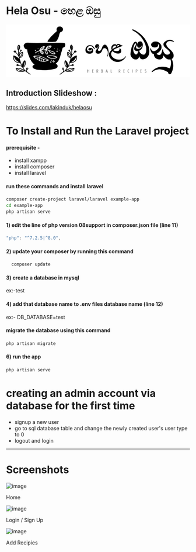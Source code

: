 # Hela Osu - හෙළ ඔසු


[![helaosu](https://github.com/LakinduK/helaosu/blob/main/public/assets/images/logo-dark.png)](https://github.com/LakinduK/helaosu/blob/main/public/assets/images/logo-dark.png)


## Introduction Slideshow :
https://slides.com/lakinduk/helaosu
# To Install and Run the Laravel project

#### prerequisite -
* install xampp
* install composer
* install laravel
  

#### run these commands and install laravel
```sh
composer create-project laravel/laravel example-app
cd example-app
php artisan serve
```
#### 1) edit the line of php version 08support in composer.json file (line 11)
```dart
"php": "^7.2.5|^8.0",
```
#### 2) update your composer by running this command
```dart
  composer update
```

#### 3) create a database in mysql 
ex:-test

#### 4) add that database name to .env files database name (line 12)
ex:-
  DB_DATABASE=test

#### migrate the database using this command
```sh
php artisan migrate
```
#### 6) run the app
```sh
php artisan serve
```
# creating an admin account via database for the first time
* signup a new user
* go to sql database table and change the newly created user's user type to 0
* logout and login 
---

# Screenshots

![image](https://user-images.githubusercontent.com/38062348/113062074-04e9f580-9168-11eb-8955-40ae8a585e74.png)

Home

![image](https://user-images.githubusercontent.com/38062348/113061988-dbc96500-9167-11eb-85c6-e86d6caf983d.png)

Login / Sign Up

![image](https://user-images.githubusercontent.com/38062348/113062225-437fb000-9168-11eb-898e-2160d0b37b1b.png)

Add Recipies

